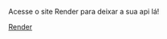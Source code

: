 Acesse o site Render para deixar a sua api lá!

<a href="https://render.com/" target="_blank" rel="external">Render</a>
